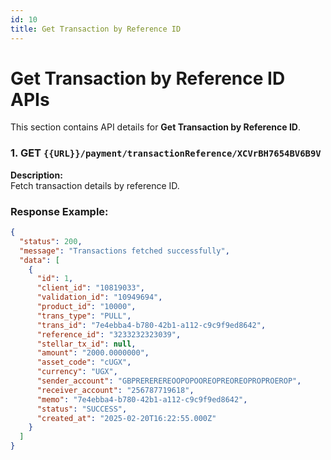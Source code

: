 ```yaml
---
id: 10
title: Get Transaction by Reference ID
---
```


# Get Transaction by Reference ID APIs

This section contains API details for **Get Transaction by Reference ID**.

### 1. GET `{{URL}}/payment/transactionReference/XCVrBH7654BV6B9V`

**Description:**  
Fetch transaction details by reference ID.

### Response Example:
```json
{
  "status": 200,
  "message": "Transactions fetched successfully",
  "data": [
    {
      "id": 1,
      "client_id": "10819033",
      "validation_id": "10949694",
      "product_id": "10000",
      "trans_type": "PULL",
      "trans_id": "7e4ebba4-b780-42b1-a112-c9c9f9ed8642",
      "reference_id": "3233232323039",
      "stellar_tx_id": null,
      "amount": "2000.0000000",
      "asset_code": "cUGX",
      "currency": "UGX",
      "sender_account": "GBPREREREREOOPOPOOREOPREOREOPROPROEROP",
      "receiver_account": "256787719618",
      "memo": "7e4ebba4-b780-42b1-a112-c9c9f9ed8642",
      "status": "SUCCESS",
      "created_at": "2025-02-20T16:22:55.000Z"
    }
  ]
}
```
